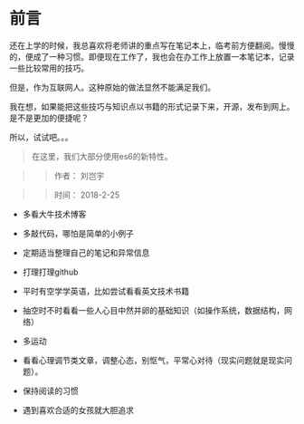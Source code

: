 # 前言

还在上学的时候，我总喜欢将老师讲的重点写在笔记本上，临考前方便翻阅。慢慢的，便成了一种习惯。即便现在工作了，我也会在办工作上放置一本笔记本，记录一些比较常用的技巧。

但是，作为互联网人。这种原始的做法显然不能满足我们。

我在想，如果能把这些技巧与知识点以书籍的形式记录下来，开源，发布到网上。是不是更加的便捷呢？

所以，试试吧。。。

> 在这里，我们大部分使用es6的新特性。

>> 作者： 刘岂宇

>> 时间： 2018-2-25


* 多看大牛技术博客

* 多敲代码，哪怕是简单的小例子

* 定期适当整理自己的笔记和异常信息

* 打理打理github

* 平时有空学学英语，比如尝试看看英文技术书籍

* 抽空时不时看看一些人心目中然并卵的基础知识（如操作系统，数据结构，网络）

* 多运动

* 看看心理调节类文章，调整心态，别怄气，平常心对待（现实问题就是现实问题）。

* 保持阅读的习惯

* 遇到喜欢合适的女孩就大胆追求